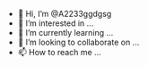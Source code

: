 - 👋 Hi, I’m @A2233ggdgsg
- 👀 I’m interested in ...
- 🌱 I’m currently learning ...
- 💞️ I’m looking to collaborate on ...
- 📫 How to reach me ...

<!---
A2233ggdgsg/A2233ggdgsg is a ✨ special ✨ repository because its `README.md` (this file) appears on your GitHub profile.
You can click the Preview link to take a look at your changes.
--->
